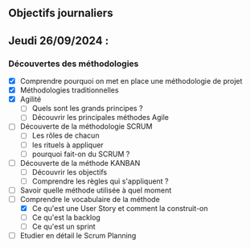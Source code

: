 ## Objectifs journaliers

## Jeudi 26/09/2024 :

### Découvertes des méthodologies

- [x] Comprendre pourquoi on met en place une méthodologie de projet
- [x] Méthodologies traditionnelles
- [x] Agilité
  - [ ] Quels sont les grands principes ?
  - [ ] Découvrir les principales méthodes Agile
- [ ] Découverte de la méthodologie SCRUM
  - [ ] Les rôles de chacun
  - [ ] les rituels à appliquer
  - [ ] pourquoi fait-on du SCRUM ?
- [ ] Découverte de la méthode KANBAN
  - [ ] Découvrir les objectifs
  - [ ] Comprendre les règles qui s'appliquent ?
- [ ] Savoir quelle méthode utilisée à quel moment
- [ ] Comprendre le vocabulaire de la méthode
  - [x] Ce qu'est une User Story et comment la construit-on
  - [ ] Ce qu'est la backlog
  - [ ] Ce qu'est un sprint
- [ ] Etudier en détail le Scrum Planning